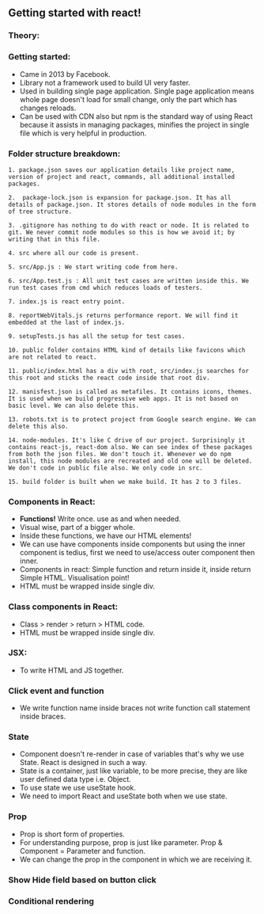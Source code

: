 ## Getting started with react!

### **Theory:**

### **Getting started:**
- Came in 2013 by Facebook.
- Library not a framework used to build UI very faster.
- Used in building single page application. Single page application means whole page doesn't load for small change, only the part which has changes reloads.
- Can be used with CDN also but npm is the standard way of using React because it assists in managing packages, minifies the project in single file which is very helpful in production.

### **Folder structure breakdown:**
	1. package.json saves our application details like project name, version of project and react, commands, all additional installed packages.
	
	2.  package-lock.json is expansion for package.json. It has all details of package.json. It stores details of node modules in the form of tree structure.
	
	3. .gitignore has nothing to do with react or node. It is related to git. We never commit node modules so this is how we avoid it; by writing that in this file.
	
	4. src where all our code is present.
	
	5. src/App.js : We start writing code from here.
	
	6. src/App.test.js : All unit test cases are written inside this. We run test cases from cmd which reduces loads of testers.  
	
	7. index.js is react entry point.
	
	8. reportWebVitals.js returns performance report. We will find it embedded at the last of index.js.
	
	9. setupTests.js has all the setup for test cases.
	
	10. public folder contains HTML kind of details like favicons which are not related to react.
	
	11. public/index.html has a div with root, src/index.js searches for this root and sticks the react code inside that root div.
	
	12. manisfest.json is called as metafiles. It contains icons, themes. It is used when we build progressive web apps. It is not based on basic level. We can also delete this.
	
	13. robots.txt is to protect project from Google search engine. We can delete this also.
	
	14. node-modules. It's like C drive of our project. Surprisingly it contains react-js, react-dom also. We can see index of these packages from both the json files. We don't touch it. Whenever we do npm install, this node modules are recreated and old one will be deleted. We don't code in public file also. We only code in src.
	
	15. build folder is built when we make build. It has 2 to 3 files.
	
	



### **Components in React:**
 - **Functions!** Write once. use as and when needed. 
 - Visual wise, part of a bigger whole.
 - Inside these functions, we have our HTML elements!
 - We can use have components inside components but using the inner component is tedius, first we need to use/access outer component then inner.
 - Components in react: Simple function and return inside it, inside return Simple HTML. Visualisation point!
 - HTML must be wrapped inside single div.

 ### **Class components in React:**
 - Class > render > return > HTML code.
 - HTML must be wrapped inside single div.

### **JSX:**
 - To write HTML and JS together.

### **Click event and function**
-  We write function name inside braces not write function call statement inside braces.

### **State**
- Component doesn't re-render in case of variables that's why we use State. React is designed in such a way.
- State is a container, just like variable, to be more precise, they are like user defined data type i.e. Object.
- To use state we use useState hook. 
- We need to import React and useState both when we use state.


### **Prop**
- Prop is short form of properties.
- For understanding purpose, prop is just like parameter. Prop & Component = Parameter and function.
- We can change the prop in the component in which we are receiving it.

### **Show Hide field based on button click**


### **Conditional rendering**

